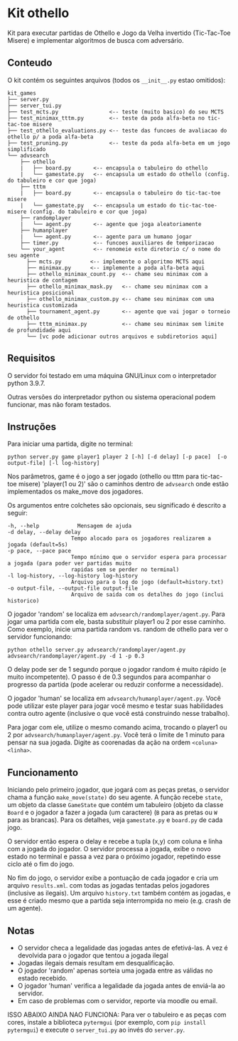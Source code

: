 # Kit othello
Kit para executar partidas de Othello e Jogo da Velha invertido (Tic-Tac-Toe Misere) e implementar algoritmos de busca com adversário.

## Conteudo
O kit contém os seguintes arquivos (todos os `__init__.py` estao omitidos):

```text
kit_games
├── server.py
├── server_tui.py
├── test_mcts.py                <-- teste (muito basico) do seu MCTS
├── test_minimax_tttm.py        <-- teste da poda alfa-beta no tic-tac-toe misere
├── test_othello_evaluations.py <-- teste das funcoes de avaliacao do othello p/ a poda alfa-beta
├── test_pruning.py             <-- teste da poda alfa-beta em um jogo simplificado
└── advsearch
    ├── othello
    |   ├── board.py       <-- encapsula o tabuleiro do othello
    |   └── gamestate.py   <-- encapsula um estado do othello (config. do tabuleiro e cor que joga)
    ├── tttm
    |   ├── board.py       <-- encapsula o tabuleiro do tic-tac-toe misere
    |   └── gamestate.py   <-- encapsula um estado do tic-tac-toe-misere (config. do tabuleiro e cor que joga)
    ├── randomplayer
    |   └── agent.py       <-- agente que joga aleatoriamente
    ├── humanplayer        
    |   └── agent.py       <-- agente para um humano jogar 
    ├── timer.py           <-- funcoes auxiliares de temporizacao
    └── your_agent         <-- renomeie este diretorio c/ o nome do seu agente 
      ├── mcts.py         <-- implemente o algoritmo MCTS aqui
      ├── minimax.py      <-- implemente a poda alfa-beta aqui
      ├── othello_minimax_count.py  <-- chame seu minimax com a heuristica de contagem 
      ├── othello_minimax_mask.py   <-- chame seu minimax com a heuristica posicional 
      ├── othello_minimax_custom.py <-- chame seu minimax com uma heuristica customizada
      ├── tournament_agent.py       <-- agente que vai jogar o torneio de othello 
      ├── tttm_minimax.py           <-- chame seu minimax sem limite de profundidade aqui
      └── [vc pode adicionar outros arquivos e subdiretorios aqui]
```

## Requisitos 
O servidor foi testado em uma máquina GNU/Linux com o interpretador python 3.9.7.

Outras versões do interpretador python ou sistema operacional podem funcionar, mas não foram testados.

## Instruções

Para iniciar uma partida, digite no terminal:

`python server.py game player1 player 2 [-h] [-d delay] [-p pace]  [-o output-file] [-l log-history]`

Nos parâmetros, game é o jogo a ser jogado (othello ou tttm para tic-tac-toe misere)  'player(1 ou 2)' são o caminhos dentro de `advsearch` onde estão implementados os make_move dos jogadores.

Os argumentos entre colchetes são opcionais, seu significado é descrito a seguir:
```text
-h, --help            Mensagem de ajuda
-d delay, --delay delay
                    Tempo alocado para os jogadores realizarem a jogada (default=5s)
-p pace, --pace pace
                    Tempo mínimo que o servidor espera para processar a jogada (para poder ver partidas muito 
                    rapidas sem se perder no terminal)
-l log-history, --log-history log-history
                    Arquivo para o log do jogo (default=history.txt)
-o output-file, --output-file output-file
                    Arquivo de saida com os detalhes do jogo (inclui historico)
```

O jogador 'random' se localiza em `advsearch/randomplayer/agent.py`. Para jogar uma partida com ele,
basta substituir player1 ou 2 por esse caminho. Como exemplo, inicie
uma partida random vs. random de othello para ver o servidor funcionando:

`python othello server.py advsearch/randomplayer/agent.py advsearch/randomplayer/agent.py -d 1 -p 0.3`

O delay pode ser de 1 segundo porque o jogador random é muito rápido (e muito incompetente). O passo é de 0.3 segundos para acompanhar o progresso da partida (pode acelerar ou reduzir conforme a necessidade).

O jogador 'human' se localiza em `advsearch/humanplayer/agent.py`. Você pode utilizar este player para jogar você mesmo e testar suas habilidades contra outro agente (inclusive o que você está construindo nesse trabalho). 

Para jogar com ele, utilize o mesmo comando acima, trocando o player1 ou 2 por `advsearch/humanplayer/agent.py`. Você terá o limite de 1 minuto para pensar na sua jogada. Digite as coorenadas da ação na ordem `<coluna> <linha>`.  

## Funcionamento 

Iniciando pelo primeiro jogador, que jogará com as peças pretas, o servidor chama a função `make_move(state)` do seu agente. A função recebe `state`, um objeto da classe `GameState` que contém um tabuleiro (objeto da classe `Board` e o jogador a fazer a jogada (um caractere) (`B` para as pretas ou `W` para as brancas). Para os detalhes, veja `gamestate.py` e `board.py` de cada jogo.

O servidor então espera o delay e recebe a tupla (x,y) com coluna e linha com a jogada do jogador. O servidor processa a jogada, exibe o novo estado no terminal e passa a vez para o próximo jogador, repetindo esse ciclo até o fim do jogo.

No fim do jogo, o servidor exibe a pontuação de cada jogador e cria um arquivo `results.xml`.
com todas as jogadas tentadas pelos jogadores (inclusive as ilegais). Um arquivo `history.txt` também contém as jogadas, e esse é criado mesmo que a partida seja interrompida no meio (e.g. crash de um agente).


## Notas
* O servidor checa a legalidade das jogadas antes de efetivá-las. A vez é devolvida para o jogador que tentou a jogada ilegal
* Jogadas ilegais demais resultam em desqualificação.
* O jogador 'random' apenas sorteia uma jogada entre as válidas no estado recebido.
* O jogador 'human' verifica a legalidade da jogada antes de enviá-la ao servidor.
* Em caso de problemas com o servidor, reporte via moodle ou email.

ISSO ABAIXO AINDA NAO FUNCIONA:
Para ver o tabuleiro e as peças com cores, instale a biblioteca `pytermgui` (por exemplo, com `pip install pytermgui`) e execute o `server_tui.py` ao invés do `server.py`. 